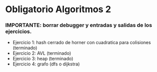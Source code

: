 # Obligatorio Algoritmos 2

### IMPORTANTE: borrar debugger y entradas y salidas de los ejercicios.

- Ejercicio 1: hash cerrado de horner con cuadratica para colisiones (terminado)
- Ejercicio 2: AVL (terminado)
- Ejercicio 3: heap (terminado)
- Ejercicio 4: grafo (dfs o dijkstra)